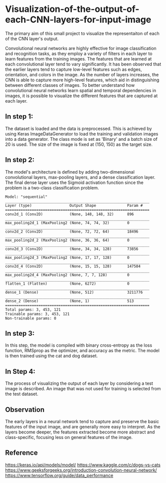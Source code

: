 # Visualization-of-the-output-of-each-CNN-layers-for-input-image
 
The primary aim of this small project to visualize the representaiton of each of the CNN layer's output.
 
Convolutional neural networks are highly effective for image classification and recognition tasks, as they employ a variety of filters in each layer to learn features from the training images. The features that are learned at each convolutional layer tend to vary significantly. It has been observed that the earlier layers tend to capture low-level features such as edges, orientation, and colors in the image. As the number of layers increases, the CNN is able to capture more high-level features, which aid in distinguishing between different classes of images. To better understand how convolutional neural networks learn spatial and temporal dependencies in images, it is possible to visualize the different features that are captured at each layer.

## In step 1:
The dataset is loaded and the data is preprocessed. This is achieved by using Keras ImageDataGenerator to load the training and validation images into a data generator. The class mode is set as 'Binary' and a batch size of 20 is used. The size of the image is fixed at (150, 150) as the target size.

## In step 2:
The model's architecture is defined by adding two-dimensional convolutional layers, max-pooling layers, and a dense classification layer. The final dense layer uses the Sigmoid activation function since the problem is a two-class classification problem.

```
Model: "sequential"
_________________________________________________________________
Layer (type)                 Output Shape              Param #   
=================================================================
conv2d_1 (Conv2D)            (None, 148, 148, 32)      896       
_________________________________________________________________
max_pooling2d_1 (MaxPooling2 (None, 74, 74, 32)        0         
_________________________________________________________________
conv2d_2 (Conv2D)            (None, 72, 72, 64)        18496     
_________________________________________________________________
max_pooling2d_2 (MaxPooling2 (None, 36, 36, 64)        0         
_________________________________________________________________
conv2d_3 (Conv2D)            (None, 34, 34, 128)       73856     
_________________________________________________________________
max_pooling2d_3 (MaxPooling2 (None, 17, 17, 128)       0         
_________________________________________________________________
conv2d_4 (Conv2D)            (None, 15, 15, 128)       147584    
_________________________________________________________________
max_pooling2d_4 (MaxPooling2 (None, 7, 7, 128)         0         
_________________________________________________________________
flatten_1 (Flatten)          (None, 6272)              0         
_________________________________________________________________
dense_1 (Dense)              (None, 512)               3211776   
_________________________________________________________________
dense_2 (Dense)              (None, 1)                 513       
=================================================================
Total params: 3, 453, 121
Trainable params: 3, 453, 121
Non-trainable params: 0
```

## In step 3:
In this step, the model is compiled with binary cross-entropy as the loss function, RMSprop as the optimizer, and accuracy as the metric. The model is then trained using the cat and dog dataset.

## In Step 4: 
The process of visualizing the output of each layer by considering a test image is described. An image that was not used for training is selected from the test dataset.

## Observation
The early layers in a neural network tend to capture and preserve the basic features of the input image, and are generally more easy to interpret. As the layers become deeper, the features extracted become more abstract and class-specific, focusing less on general features of the image.

## Reference
https://keras.io/api/models/model/
https://www.kaggle.com/c/dogs-vs-cats
https://www.geeksforgeeks.org/introduction-convolution-neural-network/
https://www.tensorflow.org/guide/data_performance
